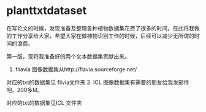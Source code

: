 # planttxtdataset

在写论文的时候，发现准备及整理各种植物数据集花费了很多的时间，在此将我做的工作分享给大家，希望大家在做植物识别工作的时候，后续可以减少无所谓的时间的浪费。

第一版，现将我准备好的两个文本数据集贡献出来。

1. fliavia 
  图像数据集从http://flavia.sourceforge.net/
  
  对应的txt的数据集见 flivia文件夹
2. ICL 
  图像数据集有需要的朋友给我发邮件吧。200多M。
  
  对应的txt的数据集见ICL 文件夹 
